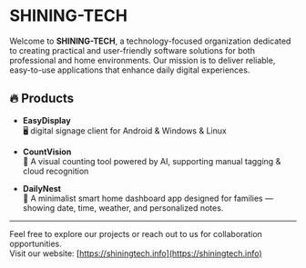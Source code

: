 # SHINING-TECH

Welcome to **SHINING-TECH**, a technology-focused organization dedicated to creating practical and user-friendly software solutions for both professional and home environments. Our mission is to deliver reliable, easy-to-use applications that enhance daily digital experiences.

## 🔥 Products

- **EasyDisplay**  
  🖥️  digital signage client for Android & Windows & Linux

- **CountVision**  
  🔢 A visual counting tool powered by AI, supporting manual tagging & cloud recognition

- **DailyNest**  
  🏡 A minimalist smart home dashboard app designed for families — showing date, time, weather, and personalized notes.

---

Feel free to explore our projects or reach out to us for collaboration opportunities.  
Visit our website: [https://shiningtech.info](https://shiningtech.info)
